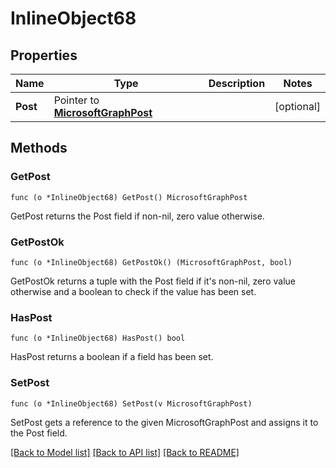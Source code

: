 # InlineObject68

## Properties

Name | Type | Description | Notes
------------ | ------------- | ------------- | -------------
**Post** | Pointer to [**MicrosoftGraphPost**](microsoft.graph.post.md) |  | [optional] 

## Methods

### GetPost

`func (o *InlineObject68) GetPost() MicrosoftGraphPost`

GetPost returns the Post field if non-nil, zero value otherwise.

### GetPostOk

`func (o *InlineObject68) GetPostOk() (MicrosoftGraphPost, bool)`

GetPostOk returns a tuple with the Post field if it's non-nil, zero value otherwise
and a boolean to check if the value has been set.

### HasPost

`func (o *InlineObject68) HasPost() bool`

HasPost returns a boolean if a field has been set.

### SetPost

`func (o *InlineObject68) SetPost(v MicrosoftGraphPost)`

SetPost gets a reference to the given MicrosoftGraphPost and assigns it to the Post field.


[[Back to Model list]](../README.md#documentation-for-models) [[Back to API list]](../README.md#documentation-for-api-endpoints) [[Back to README]](../README.md)



